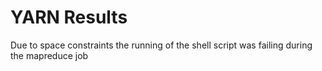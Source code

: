 # YARN Results

Due to space constraints the running of the shell script was failing during the mapreduce job